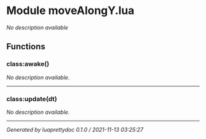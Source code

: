 # Module moveAlongY.lua
_No description available_

## Functions

### class:awake()

_No description available._

---

### class:update(dt)

_No description available._

---

_Generated by luaprettydoc 0.1.0 / 2021-11-13 03:25:27_
